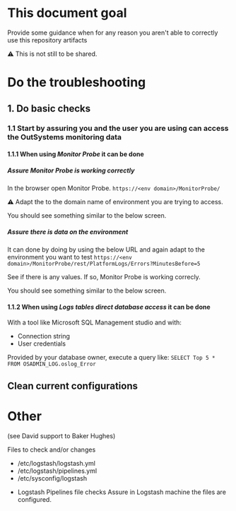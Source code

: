 # This document goal
Provide some guidance when for any reason you aren't able to correctly use this repository artifacts

:warning:
This is not still to be shared.


# Do the troubleshooting

## 1. Do basic checks
### 1.1 Start by assuring you and the user you are using can access the OutSystems monitoring data

#### 1.1.1 When using *Monitor Probe* it can be done

##### Assure Monitor Probe is working correctly
In the browser open Monitor Probe.
``https://<env domain>/MonitorProbe/``

:warning: Adapt the <env domain> to the domain name of environment you are trying to access.

You should see something similar to the below screen.
<Add picture with example here>

##### Assure there is data on the environment
It can done by doing by using the below URL and again adapt to the environment you want to test 
``https://<env domain>/MonitorProbe/rest/PlatformLogs/Errors?MinutesBefore=5``

See if there is any values. If so, Monitor Probe is working correcly.

You should see something similar to the below screen.
<Add picture with example here>


#### 1.1.2 When using *Logs tables direct database access* it can be done
With a tool like Microsoft SQL Management studio and with:
* Connection string
* User credentials

Provided by your database owner, execute a query like:
``SELECT
  Top 5 *         
  FROM OSADMIN_LOG.oslog_Error``


## Clean current configurations
<See Baker Hughes Elastic support session and see David Guidance >

# Other
(see David support to Baker Hughes)


Files to check and/or changes
* /etc/logstash/logstash.yml
* /etc/logstash/pipelines.yml
* /etc/sysconfig/logstash


- Logstash Pipelines file checks
Assure in Logstash machine the files are configured.
<Add image later>







